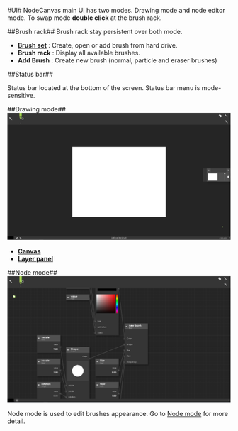 #UI#
NodeCanvas main UI has two modes. Drawing mode and node editor mode. To swap mode **double click** at the brush rack.

##Brush rack##
Brush rack stay persistent over both mode.

* [**Brush set**]() : Create, open or add brush from hard drive.
* **Brush rack** : Display all available brushes.
* **Add Brush** : Create new brush (normal, particle and eraser brushes)

##Status bar##
![]()

Status bar located at the bottom of the screen. Status bar menu is mode-sensitive.

##Drawing mode##
![drawingUI](https://github.com/Ttanasart-pt/NodeCanvas-doc/blob/master/img/drawing%20mode.png)

* [**Canvas**]()
* [**Layer panel**]()

##Node mode##
![nodeUI](https://github.com/Ttanasart-pt/NodeCanvas-doc/blob/master/img/node%20editor%20mode.png)

Node mode is used to edit brushes appearance. Go to [Node mode]() for more detail.